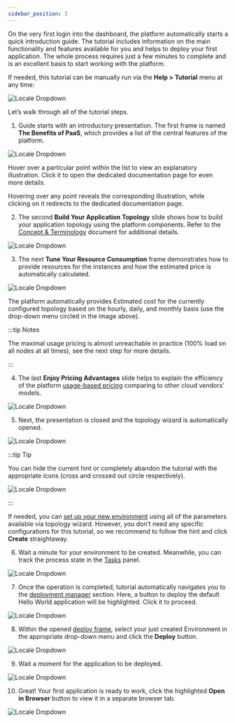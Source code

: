 ```yaml
---
sidebar_position: 3
---
```


On the very first login into the dashboard, the platform automatically starts a quick introduction guide. The tutorial includes information on the main functionality and features available for you and helps to deploy your first application. The whole process requires just a few minutes to complete and is an excellent basis to start working with the platform.

If needed, this tutorial can be manually run via the **Help > Tutorial** menu at any time:

<div style={{
    display:'flex',
    justifyContent: 'center',
    margin: '0 0 1rem 0'
}}>

![Locale Dropdown](./img/WelcomeTutorial/01-start-paas-welcome-tutorial.png)

</div>

Let’s walk through all of the tutorial steps.

1. Guide starts with an introductory presentation. The first frame is named **The Benefits of PaaS**, which provides a list of the central features of the platform.

![Locale Dropdown](./img/WelcomeTutorial/02-tutorial-paas-benefits.png)

Hover over a particular point within the list to view an explanatory illustration. Click it to open the dedicated documentation page for even more details.

Hovering over any point reveals the corresponding illustration, while clicking on it redirects to the dedicated documentation page.

2. The second **Build Your Application Topology** slide shows how to build your application topology using the platform components. Refer to the [Concept & Terminology](h) document for additional details.

![Locale Dropdown](./img/WelcomeTutorial/03-tutorial-build-application-topology.png)

3. The next **Tune Your Resource Consumption** frame demonstrates how to provide resources for the instances and how the estimated price is automatically calculated.

![Locale Dropdown](./img/WelcomeTutorial/04-tutorial-tune-resource-consumption.png)

The platform automatically provides Estimated cost for the currently configured topology based on the hourly, daily, and monthly basis (use the drop-down menu circled in the image above).

:::tip Notes

The maximal usage pricing is almost unreachable in practice (100% load on all nodes at all times), see the next step for more details.

:::

4. The last **Enjoy Pricing Advantages** slide helps to explain the efficiency of the platform [usage-based pricing](1) comparing to other cloud vendors' models.

![Locale Dropdown](./img/WelcomeTutorial/05-tutorial-paas-pricing-advantages.png)

5. Next, the presentation is closed and the topology wizard is automatically opened.

![Locale Dropdown](./img/WelcomeTutorial/06-tutorial-create-environment.png)

:::tip Tip

You can hide the current hint or completely abandon the tutorial with the appropriate icons (cross and crossed out circle respectively).

<div style={{
    display:'flex',
    justifyContent: 'center',
    margin: '0 0 1rem 0'
}}>

![Locale Dropdown](./img/WelcomeTutorial/07-close-and-stop-tutorial.png)

</div>

:::

If needed, you can [set up your new environment](1) using all of the parameters available via topology wizard. However, you don’t need any specific configurations for this tutorial, so we recommend to follow the hint and click **Create** straightaway.

6. Wait a minute for your environment to be created. Meanwhile, you can track the process state in the [Tasks](1) panel.

![Locale Dropdown](./img/WelcomeTutorial/08-tutorial-tasks-panel.png)

7. Once the operation is completed, tutorial automatically navigates you to the [deployment manager](1) section. Here, a button to deploy the default Hello World application will be highlighted. Click it to proceed.

![Locale Dropdown](./img/WelcomeTutorial/09-tutorial-deploy-default-application.png)

8. Within the opened [deploy frame](1), select your just created Environment in the appropriate drop-down menu and click the **Deploy** button.

<div style={{
    display:'flex',
    justifyContent: 'center',
    margin: '0 0 1rem 0'
}}>

![Locale Dropdown](./img/WelcomeTutorial/10-tutorial-confirm-application-deployment.png)

</div>

9. Wait a moment for the application to be deployed.

![Locale Dropdown](./img/WelcomeTutorial/11-tutorial-wait-for-deployment.png)

10. Great! Your first application is ready to work, click the highlighted **Open in Browser** button to view it in a separate browser tab.

![Locale Dropdown](./img/WelcomeTutorial/12-tutorial-open-application-in-browser.png)
